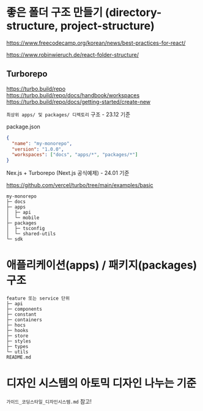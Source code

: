 # 좋은 폴더 구조 만들기 (directory-structure, project-structure)

https://www.freecodecamp.org/korean/news/best-practices-for-react/

https://www.robinwieruch.de/react-folder-structure/

## Turborepo

https://turbo.build/repo  
https://turbo.build/repo/docs/handbook/workspaces  
https://turbo.build/repo/docs/getting-started/create-new

`최상위 apps/ 및 packages/ 디렉토리` 구조 - 23.12 기준

package.json

```json
{
  "name": "my-monorepo",
  "version": "1.0.0",
  "workspaces": ["docs", "apps/*", "packages/*"]
}
```

Nex.js + Turborepo (Next.js 공식예제) - 24.01 기준

https://github.com/vercel/turbo/tree/main/examples/basic

```
my-monorepo
├─ docs
├─ apps
│  ├─ api
│  └─ mobile
├─ packages
│  ├─ tsconfig
│  └─ shared-utils
└─ sdk
```

# 애플리케이션(apps) / 패키지(packages) 구조

```
feature 또는 service 단위
├─ api
├─ components
├─ constant
├─ containers
├─ hocs
├─ hooks
├─ store
├─ styles
├─ types
└─ utils
README.md
```

# 디자인 시스템의 아토믹 디자인 나누는 기준

`가이드_코딩스타일_디자인시스템.md` 참고!
